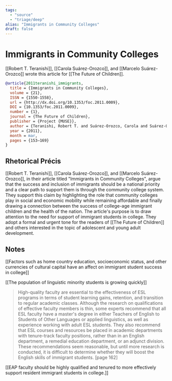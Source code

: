 ```yaml
---
tags:
  - "source"
  - "triage/deep"
alias: "Immigrants in Community Colleges"
draft: false
---
```

# Immigrants in Community Colleges
[[Robert T. Teranishi]], [[Carola Suárez-Orozco]], and [[Marcelo Suárez-Orozco]] wrote this article for [[The Future of Children]].

```bibtex
@article{2011teranishi_immigrants,
  title = {Immigrants in Community Colleges},
  volume = {21},
  ISSN = {1550-1558},
  url = {http://dx.doi.org/10.1353/foc.2011.0009},
  DOI = {10.1353/foc.2011.0009},
  number = {1},
  journal = {The Future of Children},
  publisher = {Project {MUSE}},
  author = {Teranishi, Robert T. and Suárez-Orozco, Carola and Suárez-Orozco, Marcelo},
  year = {2011},
  month = mar,
  pages = {153–169}
}
```

## Rhetorical Précis
[[Robert T. Teranishi]], [[Carola Suárez-Orozco]], and [[Marcelo Suárez-Orozco]], in their article titled "Immigrants in Community Colleges", argue that the success and inclusion of immigrants should be a national priority and a clear path to support them is through the community college system. They support this claim by highlighting the role that community colleges play in social and economic mobility while remaining affordable and finally drawing a connection between the success of college-age immigrant children and the health of the nation. The article's purpose is to draw attention to the need for support of immigrant students in college. They adopt a formal and urgent tone for the readers of [[The Future of Children]] and others interested in the topic of adolescent and young adult development.
## Notes
[[Factors such as home country education, socioeconomic status, and other currencies of cultural capital have an affect on immigrant student success in college]]

[[The population of linguistic minority students is growing quickly]]

>High-quality faculty are essential to the effectiveness of ESL programs in terms of student learning gains, retention, and transition to regular academic classes.  Although the research on qualifications of effective faculty members is thin, some experts recommend that all ESL faculty have a master's degree in either Teachers of English to Students of Other Languages or applied linguistics, as well as experience working with adult ESL students. They also recommend that ESL courses and resources be placed in academic departments with tenure-track faculty positions, rather than in an English department, a remedial education department, or an adjunct division. These recommendations seem reasonable, but until more research is conducted, it is difficult to determine whether they will boost the English skills of immigrant students. [page 162]

[[EAP faculty should be highly qualified and tenured to more effectively support resident immigrant students in college.]]